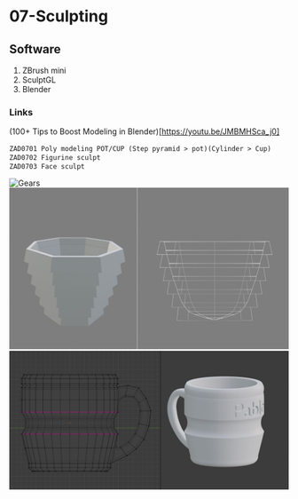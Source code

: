 # 07-Sculpting

## Software

1. ZBrush mini
2. SculptGL
3. Blender

### Links

(100+ Tips to Boost Modeling in Blender)[https://youtu.be/JMBMHSca_j0]


```
ZAD0701 Poly modeling POT/CUP (Step pyramid > pot)(Cylinder > Cup)
ZAD0702 Figurine sculpt
ZAD0703 Face sculpt
```
![Gears](/Gears_02.JPG)
![POT](/Pot.JPG)
![CUP](/Cup.JPG)
